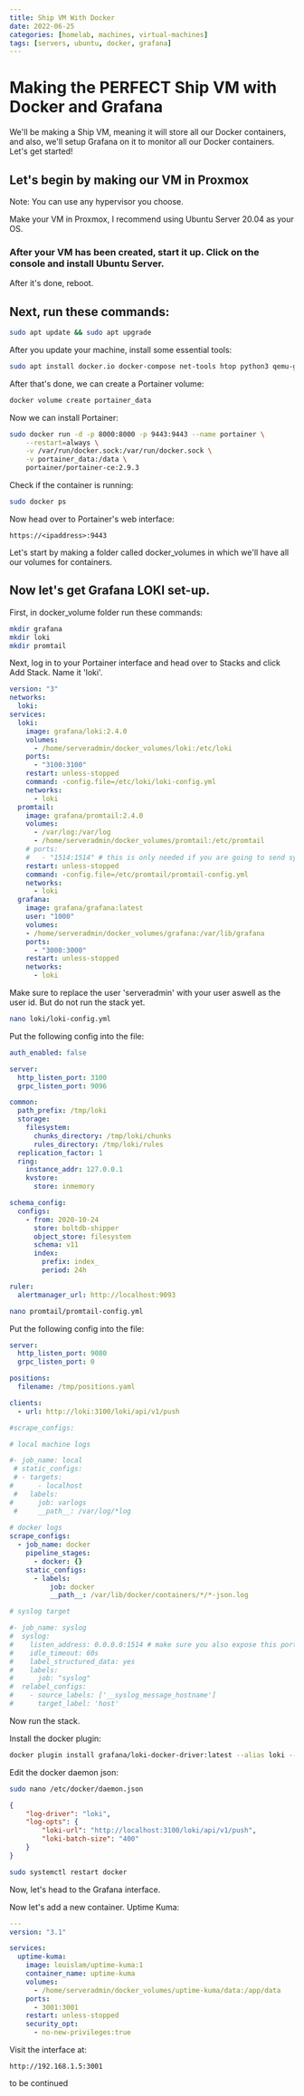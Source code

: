 ```yaml
---
title: Ship VM With Docker
date: 2022-06-25
categories: [homelab, machines, virtual-machines]
tags: [servers, ubuntu, docker, grafana]
---
```


# Making the PERFECT Ship VM with Docker and Grafana
We'll be making a Ship VM, meaning it will store all our Docker containers, and also, we'll setup Grafana on it to monitor all our Docker containers. 
Let's get started!


## Let's begin by making our VM in Proxmox
Note: You can use any hypervisor you choose.

Make your VM in Proxmox, I recommend using Ubuntu Server 20.04 as your OS.

### After your VM has been created, start it up. Click on the console and install Ubuntu Server.

After it's done, reboot.

## Next, run these commands:
```bash
sudo apt update && sudo apt upgrade
```
After you update your machine, install some essential tools:
```bash
sudo apt install docker.io docker-compose net-tools htop python3 qemu-guest-agent -y
```
After that's done, we can create a Portainer volume:
```bash
docker volume create portainer_data
```
Now we can install Portainer:
```bash
sudo docker run -d -p 8000:8000 -p 9443:9443 --name portainer \
    --restart=always \
    -v /var/run/docker.sock:/var/run/docker.sock \
    -v portainer_data:/data \
    portainer/portainer-ce:2.9.3
```
Check if the container is running:
```bash
sudo docker ps
```
Now head over to Portainer's web interface:
```url
https://<ipaddress>:9443
```


Let's start by making a folder called docker_volumes in which we'll have all our volumes for containers.

## Now let's get Grafana LOKI set-up.
First, in docker_volume folder run these commands:
```bash
mkdir grafana
mkdir loki
mkdir promtail
```

Next, log in to your Portainer interface and head over to Stacks and click Add Stack. Name it 'loki'.


```yaml
version: "3"
networks:
  loki:
services:
  loki:
    image: grafana/loki:2.4.0
    volumes:
      - /home/serveradmin/docker_volumes/loki:/etc/loki
    ports:
      - "3100:3100"
    restart: unless-stopped
    command: -config.file=/etc/loki/loki-config.yml
    networks:
      - loki
  promtail:
    image: grafana/promtail:2.4.0
    volumes:
      - /var/log:/var/log
      - /home/serveradmin/docker_volumes/promtail:/etc/promtail
    # ports:
    #   - "1514:1514" # this is only needed if you are going to send syslogs
    restart: unless-stopped
    command: -config.file=/etc/promtail/promtail-config.yml
    networks:
      - loki
  grafana:
    image: grafana/grafana:latest
    user: "1000"
    volumes:
    - /home/serveradmin/docker_volumes/grafana:/var/lib/grafana
    ports:
      - "3000:3000"
    restart: unless-stopped
    networks:
      - loki
```
Make sure to replace the user 'serveradmin' with your user aswell as the user id. But do not run the stack yet.
```bash
nano loki/loki-config.yml
```
Put the following config into the file:
```yaml
auth_enabled: false

server:
  http_listen_port: 3100
  grpc_listen_port: 9096

common:
  path_prefix: /tmp/loki
  storage:
    filesystem:
      chunks_directory: /tmp/loki/chunks
      rules_directory: /tmp/loki/rules
  replication_factor: 1
  ring:
    instance_addr: 127.0.0.1
    kvstore:
      store: inmemory

schema_config:
  configs:
    - from: 2020-10-24
      store: boltdb-shipper
      object_store: filesystem
      schema: v11
      index:
        prefix: index_
        period: 24h

ruler:
  alertmanager_url: http://localhost:9093
```
```bash
nano promtail/promtail-config.yml
```
Put the following config into the file:
```yaml
server:
  http_listen_port: 9080
  grpc_listen_port: 0

positions:
  filename: /tmp/positions.yaml

clients:
  - url: http://loki:3100/loki/api/v1/push

#scrape_configs:

# local machine logs

#- job_name: local
 # static_configs:
 # - targets:
#      - localhost
 #   labels:
#      job: varlogs
 #     __path__: /var/log/*log
  
# docker logs
scrape_configs:
  - job_name: docker 
    pipeline_stages:
      - docker: {}
    static_configs:
      - labels:
          job: docker
          __path__: /var/lib/docker/containers/*/*-json.log

# syslog target

#- job_name: syslog
#  syslog:
#    listen_address: 0.0.0.0:1514 # make sure you also expose this port on the container
#    idle_timeout: 60s
#    label_structured_data: yes
#    labels:
#      job: "syslog"
#  relabel_configs:
#    - source_labels: ['__syslog_message_hostname']
#      target_label: 'host'
```

Now run the stack.

Install the docker plugin:
```bash
docker plugin install grafana/loki-docker-driver:latest --alias loki --grant-all-permissions
```

Edit the docker daemon json:
```bash
sudo nano /etc/docker/daemon.json
```
```json
{
    "log-driver": "loki",
    "log-opts": {
        "loki-url": "http://localhost:3100/loki/api/v1/push",
        "loki-batch-size": "400"
    }
}
```
```bash
sudo systemctl restart docker
```

Now, let's head to the Grafana interface.


Now let's add a new container.
Uptime Kuma:

```yaml
---
version: "3.1"

services:
  uptime-kuma:
    image: louislam/uptime-kuma:1
    container_name: uptime-kuma
    volumes:
      - /home/serveradmin/docker_volumes/uptime-kuma/data:/app/data
    ports:
      - 3001:3001
    restart: unless-stopped
    security_opt:
      - no-new-privileges:true
```

Visit the interface at:
```url
http://192.168.1.5:3001
```
to be continued